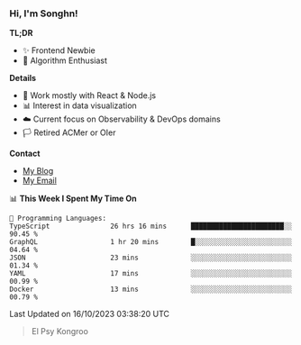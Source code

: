 ### Hi, I'm Songhn!

**TL;DR**

- ✨ Frontend Newbie
- 🎈 Algorithm Enthusiast

**Details**

- 🎯 Work mostly with React & Node.js
- 📊 Interest in data visualization
- ☁️ Current focus on Observability & DevOps domains
- 🏳️ Retired ACMer or OIer

**Contact**
- [My Blog](https://blog.songhn.com)
- [My Email](mailto:songhn233@gmail.com)

<!--START_SECTION:waka-->
📊 **This Week I Spent My Time On** 

```text
💬 Programming Languages: 
TypeScript               26 hrs 16 mins      ███████████████████████░░   90.45 % 
GraphQL                  1 hr 20 mins        █░░░░░░░░░░░░░░░░░░░░░░░░   04.64 % 
JSON                     23 mins             ░░░░░░░░░░░░░░░░░░░░░░░░░   01.34 % 
YAML                     17 mins             ░░░░░░░░░░░░░░░░░░░░░░░░░   00.99 % 
Docker                   13 mins             ░░░░░░░░░░░░░░░░░░░░░░░░░   00.79 % 
```


 Last Updated on 16/10/2023 03:38:20 UTC
<!--END_SECTION:waka-->

> El Psy Kongroo
